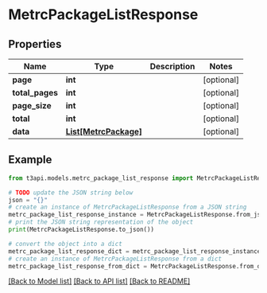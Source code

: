 # MetrcPackageListResponse


## Properties

Name | Type | Description | Notes
------------ | ------------- | ------------- | -------------
**page** | **int** |  | [optional] 
**total_pages** | **int** |  | [optional] 
**page_size** | **int** |  | [optional] 
**total** | **int** |  | [optional] 
**data** | [**List[MetrcPackage]**](MetrcPackage.md) |  | [optional] 

## Example

```python
from t3api.models.metrc_package_list_response import MetrcPackageListResponse

# TODO update the JSON string below
json = "{}"
# create an instance of MetrcPackageListResponse from a JSON string
metrc_package_list_response_instance = MetrcPackageListResponse.from_json(json)
# print the JSON string representation of the object
print(MetrcPackageListResponse.to_json())

# convert the object into a dict
metrc_package_list_response_dict = metrc_package_list_response_instance.to_dict()
# create an instance of MetrcPackageListResponse from a dict
metrc_package_list_response_from_dict = MetrcPackageListResponse.from_dict(metrc_package_list_response_dict)
```
[[Back to Model list]](../README.md#documentation-for-models) [[Back to API list]](../README.md#documentation-for-api-endpoints) [[Back to README]](../README.md)


